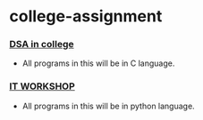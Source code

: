 # college-assignment

### [DSA in college](https://github.com/keshavcodex/college-assignment/tree/main/DSA%20in%20college)
- All programs in this will be in C language.

### [IT WORKSHOP](https://github.com/keshavcodex/college-assignment/tree/main/IT%20WORKSHOP)
- All programs in this will be in python language.
